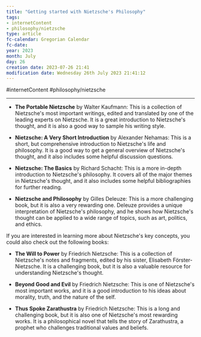 ```yaml
---
title: "Getting started with Nietzsche's Philosophy"
tags:
- internetContent
- philosophy/nietzsche
type: article
fc-calendar: Gregorian Calendar
fc-date: 
year: 2023
month: July
day: 26
creation date: 2023-07-26 21:41
modification date: Wednesday 26th July 2023 21:41:12
---
```


#internetContent  #philosophy/nietzsche 
___
- **The Portable Nietzsche** by Walter Kaufmann: This is a collection of Nietzsche's most important writings, edited and translated by one of the leading experts on Nietzsche. It is a great introduction to Nietzsche's thought, and it is also a good way to sample his writing style.
    
- **Nietzsche: A Very Short Introduction** by Alexander Nehamas: This is a short, but comprehensive introduction to Nietzsche's life and philosophy. It is a good way to get a general overview of Nietzsche's thought, and it also includes some helpful discussion questions.
    
- **Nietzsche: The Basics** by Richard Schacht: This is a more in-depth introduction to Nietzsche's philosophy. It covers all of the major themes in Nietzsche's thought, and it also includes some helpful bibliographies for further reading.
    
- **Nietzsche and Philosophy** by Gilles Deleuze: This is a more challenging book, but it is also a very rewarding one. Deleuze provides a unique interpretation of Nietzsche's philosophy, and he shows how Nietzsche's thought can be applied to a wide range of topics, such as art, politics, and ethics.
    
If you are interested in learning more about Nietzsche's key concepts, you could also check out the following books:

- **The Will to Power** by Friedrich Nietzsche: This is a collection of Nietzsche's notes and fragments, edited by his sister, Elisabeth Förster-Nietzsche. It is a challenging book, but it is also a valuable resource for understanding Nietzsche's thought.
    
- **Beyond Good and Evil** by Friedrich Nietzsche: This is one of Nietzsche's most important works, and it is a good introduction to his ideas about morality, truth, and the nature of the self.
    
- **Thus Spoke Zarathustra** by Friedrich Nietzsche: This is a long and challenging book, but it is also one of Nietzsche's most rewarding works. It is a philosophical novel that tells the story of Zarathustra, a prophet who challenges traditional values and beliefs.

